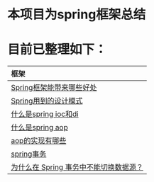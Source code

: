 # 本项目为spring框架总结
# 目前已整理如下：

|框架|
| :------ |
| [Spring框架能带来哪些好处](./springvirtue/README.MD)|
| [Spring用到的设计模式](./iocdi/README.MD)|
| [什么是spring ioc和di](./springdesign/README.MD)|
| [什么是spring aop](./aop/README.MD)|
| [aop的实现有哪些](./aopcarry/README.MD)|
| [spring事务](./springtransaction/README.MD)|
| [为什么在 Spring 事务中不能切换数据源？](./springdatasource/README.MD)|
